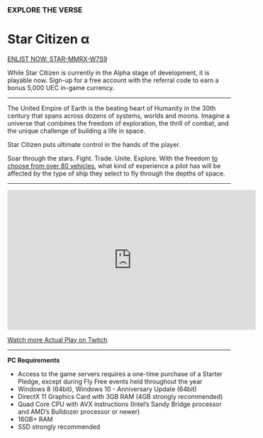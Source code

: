 ### EXPLORE THE VERSE

# Star Citizen &alpha;

<a href="https://robertsspaceindustries.com/enlist?referral=STAR-MMRX-W7S9"><i class="fas fa-sign-in-alt"></i></a> [ENLIST NOW: STAR-MMRX-W7S9](https://robertsspaceindustries.com/enlist?referral=STAR-MMRX-W7S9)

<i class="far fa-arrow-alt-circle-up"></i> While Star Citizen is currently in the Alpha stage of development, it is playable now. Sign-up for a free account with the referral code to earn a bonus 5,000 UEC in-game currency.

---

The United Empire of Earth is the beating heart of Humanity in the 30th century that spans across dozens of systems, worlds and moons. Imagine a universe that combines the freedom of exploration, the thrill of combat, and the unique challenge of building a life in space.

Star Citizen puts ultimate control in the hands of the player.

Soar through the stars. Fight. Trade. Unite. Explore. With the freedom [to choose from over 80 vehicles](https://robertsspaceindustries.com/pledge/ships), what kind of experience a pilot has will be affected by the type of ship they select to fly through the depths of space.

---

<p><div class="video-container">
<iframe class="video" width="560" height="315" src="https://www.youtube.com/embed/xWikpyIU_RQ" frameborder="0" allow="accelerometer; autoplay; clipboard-write; encrypted-media; gyroscope; picture-in-picture" allowfullscreen></iframe>
</div></p>

<i class="fas fa-play"></i> [Watch more Actual Play on Twitch](https://www.twitch.tv/directory/game/Star%20Citizen)

---

**PC Requirements**
* Access to the game servers requires a one-time purchase of a Starter Pledge, except during Fly Free events held throughout the year
* Windows 8 (64bit), Windows 10 - Anniversary Update (64bit)
* DirectX 11 Graphics Card with 3GB RAM (4GB strongly recommended)
* Quad Core CPU with AVX instructions (Intel’s Sandy Bridge processor and AMD’s Bulldozer processor or newer)
* 16GB+ RAM
* SSD strongly recommended
